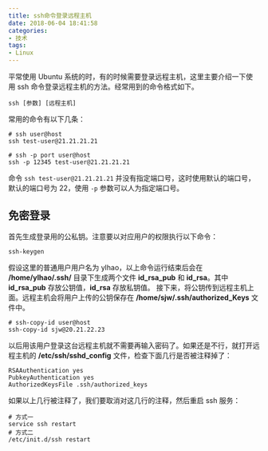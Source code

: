 ```yaml
---
title: ssh命令登录远程主机
date: 2018-06-04 18:41:58
categories:
- 技术
tags:
- Linux
---
```


平常使用 Ubuntu 系统的时，有的时候需要登录远程主机，这里主要介绍一下使用 ssh 命令登录远程主机的方法。经常用到的命令格式如下。

```
ssh [参数] [远程主机]
```

常用的命令有以下几条：

```
# ssh user@host
ssh test-user@21.21.21.21

# ssh -p port user@host
ssh -p 12345 test-user@21.21.21.21
```

命令 `ssh test-user@21.21.21.21` 并没有指定端口号，这时使用默认的端口号，默认的端口号为 22，使用 `-p` 参数可以人为指定端口号。

## 免密登录

首先生成登录用的公私钥。注意要以对应用户的权限执行以下命令：

```
ssh-keygen
```

假设这里的普通用户用户名为 ylhao，以上命令运行结束后会在 **/home/ylhao/.ssh/** 目录下生成两个文件 **id_rsa_pub** 和 **id_rsa**。其中 **id_rsa_pub** 存放公钥值，**id_rsa** 存放私钥值。
接下来，将公钥传到远程主机上面。远程主机会将用户上传的公钥保存在 **/home/sjw/.ssh/authorized_Keys** 文件中。

```
# ssh-copy-id user@host
ssh-copy-id sjw@20.21.22.23
```

以后用该用户登录这台远程主机就不需要再输入密码了。如果还是不行，就打开远程主机的 **/etc/ssh/sshd_config** 文件，检查下面几行是否被注释掉了：

```
RSAAuthentication yes
PubkeyAuthentication yes
AuthorizedKeysFile .ssh/authorized_keys
```

如果以上几行被注释了，我们要取消对这几行的注释，然后重启 ssh 服务：

```
# 方式一
service ssh restart
# 方式二
/etc/init.d/ssh restart
```

